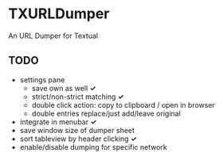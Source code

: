 TXURLDumper
===========

An URL Dumper for Textual


TODO
----

- settings pane
  - save own as well **✓**
  - strict/non-strict matching **✓**
  - double click action: copy to clipboard / open in browser
  - double entries replace/just add/leave original
- integrate in menubar **✓**
- save window size of dumper sheet
- sort tableview by header clicking **✓**
- enable/disable dumping for specific network
